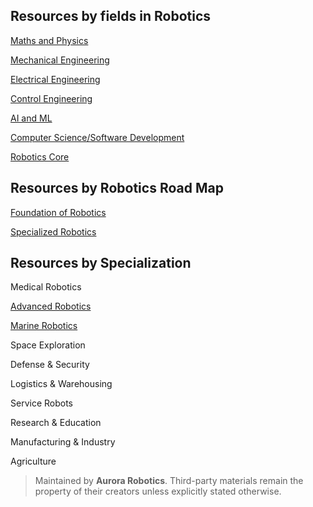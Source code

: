 ## Resources by fields in Robotics

[Maths and Physics](fields/maths&phys/README.md)

[Mechanical Engineering](fields/Mechanical/README.md)

[Electrical Engineering](fields/electrical/README.md)

[Control Engineering](fields/control/README.md)

[AI and ML](fields/AI-and-ML/README.md)

[Computer Science/Software Development](fields/software/README.md)

[Robotics Core](fields/robotics-core/README.md)


## Resources by Robotics Road Map


[Foundation of Robotics](map/foundation/README.md)

[Specialized Robotics](specialized/)


## Resources by Specialization


Medical Robotics

[Advanced Robotics](specialized/advanced/README.md)

[Marine Robotics]()

Space Exploration

Defense & Security

Logistics & Warehousing

Service Robots

Research & Education

Manufacturing & Industry

Agriculture	





 >Maintained by **Aurora Robotics**. Third-party materials remain the property of their creators unless explicitly stated otherwise.

